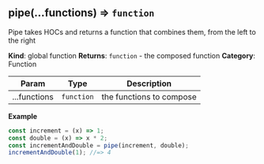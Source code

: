 <a name="pipe"></a>

## pipe(...functions) ⇒ <code>function</code>

Pipe takes HOCs and returns a function that combines them, from the left to the right

**Kind**: global function
**Returns**: <code>function</code> - the composed function
**Category**: Function

| Param        | Type                  | Description              |
| ------------ | --------------------- | ------------------------ |
| ...functions | <code>function</code> | the functions to compose |

**Example**

```js
const increment = (x) => 1;
const double = (x) => x * 2;
const incrementAndDouble = pipe(increment, double);
incrementAndDouble(1); //=> 4
```
